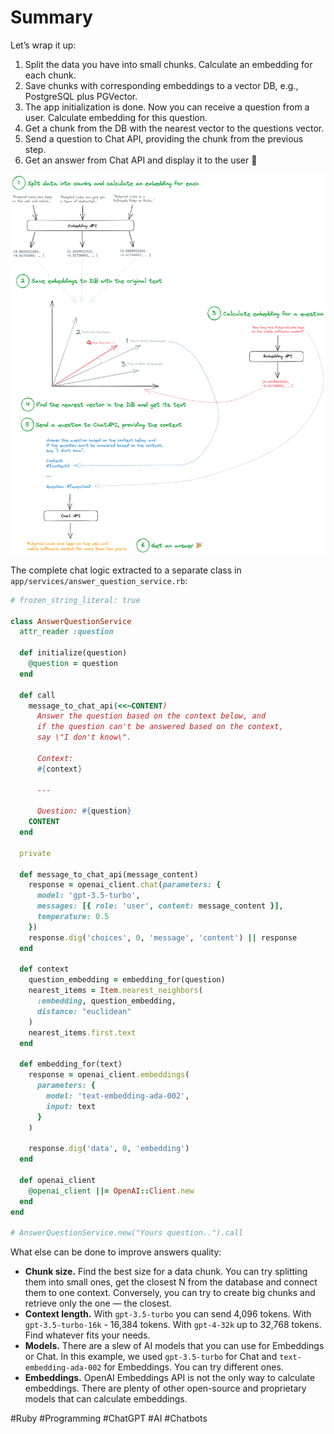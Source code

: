 # Summary

Let’s wrap it up:

1. Split the data you have into small chunks. Calculate an embedding for each chunk.
2. Save chunks with corresponding embeddings to a vector DB, e.g., PostgreSQL plus PGVector.
3. The app initialization is done. Now you can receive a question from a user. Calculate embedding for this question.
4. Get a chunk from the DB with the nearest vector to the questions vector.
5. Send a question to Chat API, providing the chunk from the previous step.
6. Get an answer from Chat API and display it to the user 🎉

![Full summary schema](images/0_SWpA9N3A9okKw-Ga.png)

The complete chat logic extracted to a separate class in `app/services/answer_question_service.rb`:

```ruby
# frozen_string_literal: true

class AnswerQuestionService
  attr_reader :question

  def initialize(question)
    @question = question
  end

  def call
    message_to_chat_api(<<~CONTENT)
      Answer the question based on the context below, and
      if the question can't be answered based on the context,
      say \"I don't know\".

      Context:
      #{context}

      ---

      Question: #{question}
    CONTENT
  end

  private

  def message_to_chat_api(message_content)
    response = openai_client.chat(parameters: {
      model: 'gpt-3.5-turbo',
      messages: [{ role: 'user', content: message_content }],
      temperature: 0.5
    })
    response.dig('choices', 0, 'message', 'content') || response
  end

  def context
    question_embedding = embedding_for(question)
    nearest_items = Item.nearest_neighbors(
      :embedding, question_embedding,
      distance: "euclidean"
    )
    nearest_items.first.text
  end

  def embedding_for(text)
    response = openai_client.embeddings(
      parameters: {
        model: 'text-embedding-ada-002',
        input: text
      }
    )

    response.dig('data', 0, 'embedding')
  end

  def openai_client
    @openai_client ||= OpenAI::Client.new
  end
end

# AnswerQuestionService.new("Yours question..").call

```

What else can be done to improve answers quality:

- **Chunk size.** Find the best size for a data chunk. You can try splitting them into small ones, get the closest N from the database and connect them to one context. Conversely, you can try to create big chunks and retrieve only the one — the closest.
- **Context length.** With `gpt-3.5-turbo` you can send 4,096 tokens. With `gpt-3.5-turbo-16k` - 16,384 tokens. With `gpt-4-32k` up to 32,768 tokens. Find whatever fits your needs.
- **Models.** There are a slew of AI models that you can use for Embeddings or Chat. In this example, we used `gpt-3.5-turbo` for Chat and `text-embedding-ada-002` for Embeddings. You can try different ones.
- **Embeddings.** OpenAI Embeddings API is not the only way to calculate embeddings. There are plenty of other open-source and proprietary models that can calculate embeddings.

#Ruby #Programming #ChatGPT #AI #Chatbots
